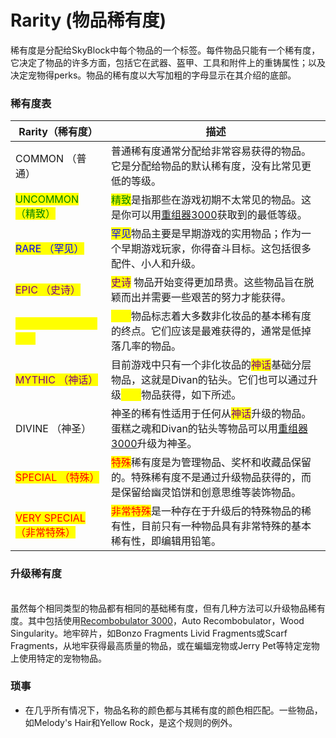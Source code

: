 # Rarity  (物品稀有度)

稀有度是分配给SkyBlock中每个物品的一个标签。每件物品只能有一个稀有度，它决定了物品的许多方面，包括它在武器、盔甲、工具和附件上的重铸属性；以及决定宠物得perks。物品的稀有度以大写加粗的字母显示在其介绍的底部。

### 稀有度表

| Rarity（稀有度）                                         | 描述                                                                                                                                         |
| --------------------------------------------------- | ------------------------------------------------------------------------------------------------------------------------------------------ |
| COMMON （普通）                                         | 普通稀有度通常分配给非常容易获得的物品。它是分配给物品的默认稀有度，没有比常见更低的等级。                                                                                              |
| <mark style="color:green;">UNCOMMON （精致）</mark>     | <mark style="color:green;">精致</mark>是指那些在游戏初期不太常见的物品。这是你可以用[重组器3000](../Item/recombobulator-3000-zhong-zu-qi-3000.md)获取到的最低等级。             |
| <mark style="color:blue;">RARE （罕见）</mark>          | <mark style="color:blue;">罕见</mark>物品主要是早期游戏的实用物品；作为一个早期游戏玩家，你得奋斗目标。这包括很多配件、小人和升级。                                                         |
| <mark style="color:purple;">EPIC （史诗）</mark>        | <mark style="color:purple;">史诗</mark> 物品开始变得更加昂贵。这些物品旨在脱颖而出并需要一些艰苦的努力才能获得。                                                                 |
| <mark style="color:yellow;">LEGENDARY （传说）</mark>   | <mark style="color:yellow;">传说</mark>物品标志着大多数非化妆品的基本稀有度的终点。它们应该是最难获得的，通常是低掉落几率的物品。                                                         |
| <mark style="color:purple;">MYTHIC （神话）</mark>      | 目前游戏中只有一个非化妆品的<mark style="color:purple;">神话</mark>基础分层物品，这就是Divan的钻头。它们也可以通过升级<mark style="color:yellow;">传说</mark>物品获得，如下所述。             |
| DIVINE （神圣）                                         | 神圣的稀有性适用于任何从<mark style="color:purple;">神话</mark>升级的物品。蛋糕之魂和Divan的钻头等物品可以用[重组器3000](../Item/recombobulator-3000-zhong-zu-qi-3000.md)升级为神圣。 |
| <mark style="color:red;">SPECIAL （特殊）</mark>        | <mark style="color:red;">特殊</mark>稀有度是为管理物品、奖杯和收藏品保留的。特殊稀有度不是通过升级物品获得的，而是保留给幽灵馅饼和创意思维等装饰物品。                                                |
| <mark style="color:red;">VERY SPECIAL （非常特殊）</mark> | <mark style="color:red;">非常特殊</mark>是一种存在于升级后的特殊物品的稀有性，目前只有一种物品具有非常特殊的基本稀有性，即编辑用铅笔。                                                        |

### 升级稀有度

\
虽然每个相同类型的物品都有相同的基础稀有度，但有几种方法可以升级物品稀有度。其中包括使用[Recombobulator 3000](../Item/recombobulator-3000-zhong-zu-qi-3000.md)，Auto Recombobulator，Wood Singularity。地牢碎片，如Bonzo Fragments Livid Fragments或Scarf Fragments，从地牢获得最高质量的物品，或在蝙蝠宠物或Jerry Pet等特定宠物上使用特定的宠物物品。

### 琐事

* 在几乎所有情况下，物品名称的颜色都与其稀有度的颜色相匹配。一些物品，如Melody's Hair和Yellow Rock，是这个规则的例外。

### &#x20;
